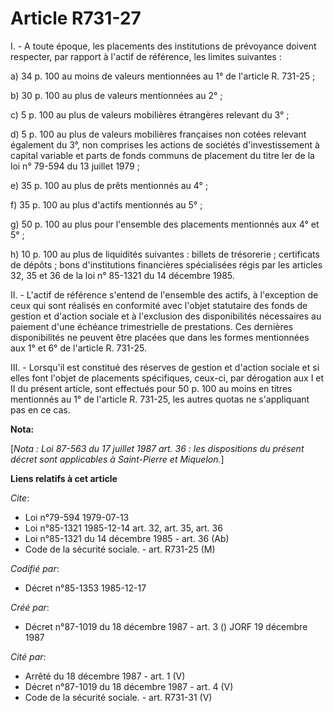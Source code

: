 # Article R731-27

I. - A toute époque, les placements des institutions de prévoyance doivent respecter, par rapport à l'actif de référence, les
limites suivantes :

a) 34 p. 100 au moins de valeurs mentionnées au 1° de l'article R. 731-25 ;

b) 30 p. 100 au plus de valeurs mentionnées au 2° ;

c) 5 p. 100 au plus de valeurs mobilières étrangères relevant du 3° ;

d) 5 p. 100 au plus de valeurs mobilières françaises non cotées relevant également du 3°, non comprises les actions de
sociétés d'investissement à capital variable et parts de fonds communs de placement du titre Ier de la loi n° 79-594 du 13
juillet 1979 ;

e) 35 p. 100 au plus de prêts mentionnés au 4° ;

f) 35 p. 100 au plus d'actifs mentionnés au 5° ;

g) 50 p. 100 au plus pour l'ensemble des placements mentionnés aux 4° et 5° ;

h) 10 p. 100 au plus de liquidités suivantes : billets de trésorerie ; certificats de dépôts ; bons d'institutions
financières spécialisées régis par les articles 32, 35 et 36 de la loi n° 85-1321 du 14 décembre 1985.

II. - L'actif de référence s'entend de l'ensemble des actifs, à l'exception de ceux qui sont réalisés en conformité avec
l'objet statutaire des fonds de gestion et d'action sociale et à l'exclusion des disponibilités nécessaires au paiement d'une
échéance trimestrielle de prestations. Ces dernières disponibilités ne peuvent être placées que dans les formes mentionnées
aux 1° et 6° de l'article R. 731-25.

III. - Lorsqu'il est constitué des réserves de gestion et d'action sociale et si elles font l'objet de placements
spécifiques, ceux-ci, par dérogation aux I et II du présent article, sont effectués pour 50 p. 100 au moins en titres
mentionnés au 1° de l'article R. 731-25, les autres quotas ne s'appliquant pas en ce cas.

**Nota:**

[*Nota : Loi 87-563 du 17 juillet 1987 art. 36 : les dispositions du présent décret sont applicables à Saint-Pierre et
Miquelon.*]

**Liens relatifs à cet article**

_Cite_:

  - Loi n°79-594 1979-07-13
  - Loi n°85-1321 1985-12-14 art. 32, art. 35, art. 36
  - Loi n°85-1321 du 14 décembre 1985 - art. 36 (Ab)
  - Code de la sécurité sociale. - art. R731-25 (M)

_Codifié par_:

  - Décret n°85-1353 1985-12-17

_Créé par_:

  - Décret n°87-1019 du 18 décembre 1987 - art. 3 () JORF 19 décembre 1987

_Cité par_:

  - Arrêté du 18 décembre 1987 - art. 1 (V)
  - Décret n°87-1019 du 18 décembre 1987 - art. 4 (V)
  - Code de la sécurité sociale. - art. R731-31 (V)

